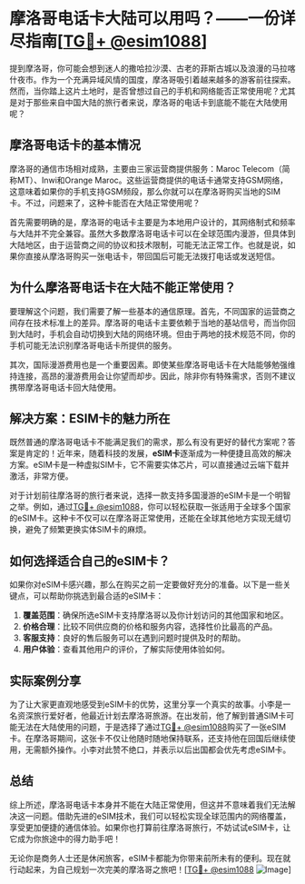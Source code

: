 # 摩洛哥电话卡大陆可以用吗？——一份详尽指南[[TG💪+ @esim1088](https://t.me/s/esim1088)]

提到摩洛哥，你可能会想到迷人的撒哈拉沙漠、古老的菲斯古城以及浪漫的马拉喀什夜市。作为一个充满异域风情的国度，摩洛哥吸引着越来越多的游客前往探索。然而，当你踏上这片土地时，是否曾想过自己的手机和网络能否正常使用呢？尤其是对于那些来自中国大陆的旅行者来说，摩洛哥的电话卡到底能不能在大陆使用呢？

## 摩洛哥电话卡的基本情况

摩洛哥的通信市场相对成熟，主要由三家运营商提供服务：Maroc Telecom（简称MT）、Inwi和Orange Maroc。这些运营商提供的电话卡通常支持GSM网络，这意味着如果你的手机支持GSM频段，那么你就可以在摩洛哥购买当地的SIM卡。不过，问题来了，这种卡能否在大陆正常使用呢？

首先需要明确的是，摩洛哥的电话卡主要是为本地用户设计的，其网络制式和频率与大陆并不完全兼容。虽然大多数摩洛哥电话卡可以在全球范围内漫游，但具体到大陆地区，由于运营商之间的协议和技术限制，可能无法正常工作。也就是说，如果你直接从摩洛哥购买一张电话卡，带回国后可能无法拨打电话或发送短信。

## 为什么摩洛哥电话卡在大陆不能正常使用？

要理解这个问题，我们需要了解一些基本的通信原理。首先，不同国家的运营商之间存在技术标准上的差异。摩洛哥的电话卡主要依赖于当地的基站信号，而当你回到大陆时，手机会自动切换到大陆的网络环境。但由于两地的技术规范不同，你的手机可能无法识别摩洛哥电话卡所提供的服务。

其次，国际漫游费用也是一个重要因素。即使某些摩洛哥电话卡在大陆能够勉强维持连接，高昂的漫游费用会让你望而却步。因此，除非你有特殊需求，否则不建议携带摩洛哥电话卡回大陆使用。

## 解决方案：ESIM卡的魅力所在

既然普通的摩洛哥电话卡不能满足我们的需求，那么有没有更好的替代方案呢？答案是肯定的！近年来，随着科技的发展，**eSIM卡**逐渐成为一种便捷且高效的解决方案。eSIM卡是一种虚拟SIM卡，它不需要实体芯片，可以直接通过云端下载并激活，非常方便。

对于计划前往摩洛哥的旅行者来说，选择一款支持多国漫游的eSIM卡是一个明智之举。例如，通过[TG💪+ @esim1088](https://t.me/s/esim1088)，你可以轻松获取一张适用于全球多个国家的eSIM卡。这种卡不仅可以在摩洛哥正常使用，还能在全球其他地方实现无缝切换，避免了频繁更换实体SIM卡的麻烦。

## 如何选择适合自己的eSIM卡？

如果你对eSIM卡感兴趣，那么在购买之前一定要做好充分的准备。以下是一些关键点，可以帮助你挑选到最合适的eSIM卡：

1. **覆盖范围**：确保所选eSIM卡支持摩洛哥以及你计划访问的其他国家和地区。
2. **价格合理**：比较不同供应商的价格和服务内容，选择性价比最高的产品。
3. **客服支持**：良好的售后服务可以在遇到问题时提供及时的帮助。
4. **用户体验**：查看其他用户的评价，了解实际使用体验如何。

## 实际案例分享

为了让大家更直观地感受到eSIM卡的优势，这里分享一个真实的故事。小李是一名资深旅行爱好者，他最近计划去摩洛哥旅游。在出发前，他了解到普通SIM卡可能无法在大陆使用的问题，于是选择了通过[TG💪+ @esim1088](https://t.me/s/esim1088)购买了一张eSIM卡。在摩洛哥期间，这张卡不仅让他随时随地保持联系，还支持他在回国后继续使用，无需额外操作。小李对此赞不绝口，并表示以后出国都会优先考虑eSIM卡。

## 总结

综上所述，摩洛哥电话卡本身并不能在大陆正常使用，但这并不意味着我们无法解决这一问题。借助先进的eSIM技术，我们可以轻松实现全球范围内的网络覆盖，享受更加便捷的通信体验。如果你也打算前往摩洛哥旅行，不妨试试eSIM卡，让它成为你旅途中的得力助手吧！

无论你是商务人士还是休闲旅客，eSIM卡都能为你带来前所未有的便利。现在就行动起来，为自己规划一次完美的摩洛哥之旅吧！[[TG💪+ @esim1088](https://t.me/s/esim1088) ![Image](https://i.postimg.cc/4NQfJmqS/Snipaste-2025-05-13-00-14-12.png)]
